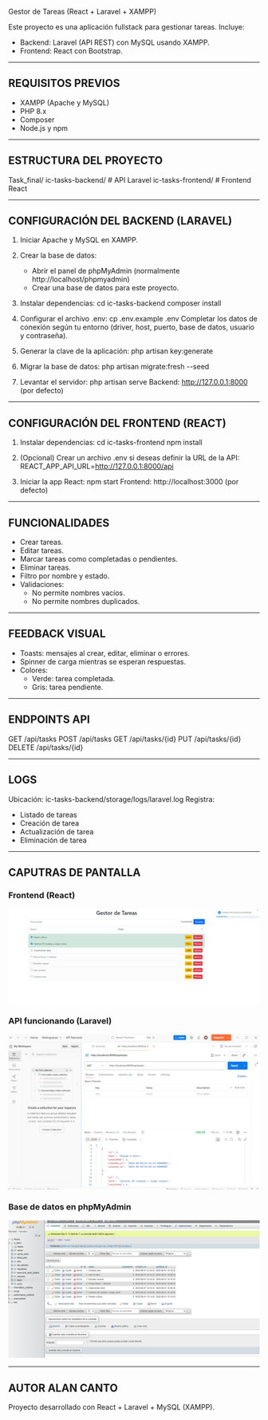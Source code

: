 Gestor de Tareas (React + Laravel + XAMPP)

Este proyecto es una aplicación fullstack para gestionar tareas.
Incluye:
- Backend: Laravel (API REST) con MySQL usando XAMPP.
- Frontend: React con Bootstrap.

-------------------------------------------------
REQUISITOS PREVIOS
-------------------------------------------------
- XAMPP (Apache y MySQL)
- PHP 8.x
- Composer
- Node.js y npm

-------------------------------------------------
ESTRUCTURA DEL PROYECTO
-------------------------------------------------
Task_final/
  ic-tasks-backend/   # API Laravel
  ic-tasks-frontend/  # Frontend React

-------------------------------------------------
CONFIGURACIÓN DEL BACKEND (LARAVEL)
-------------------------------------------------
1. Iniciar Apache y MySQL en XAMPP.

2. Crear la base de datos:
   - Abrir el panel de phpMyAdmin (normalmente http://localhost/phpmyadmin)
   - Crear una base de datos para este proyecto.

3. Instalar dependencias:
   cd ic-tasks-backend
   composer install

4. Configurar el archivo .env:
   cp .env.example .env
   Completar los datos de conexión según tu entorno (driver, host, puerto, base de datos, usuario y contraseña).

5. Generar la clave de la aplicación:
   php artisan key:generate

6. Migrar la base de datos:
   php artisan migrate:fresh --seed

7. Levantar el servidor:
   php artisan serve
   Backend: http://127.0.0.1:8000 (por defecto)

-------------------------------------------------
CONFIGURACIÓN DEL FRONTEND (REACT)
-------------------------------------------------
1. Instalar dependencias:
   cd ic-tasks-frontend
   npm install

2. (Opcional) Crear un archivo .env si deseas definir la URL de la API:
   REACT_APP_API_URL=http://127.0.0.1:8000/api

3. Iniciar la app React:
   npm start
   Frontend: http://localhost:3000 (por defecto)

-------------------------------------------------
FUNCIONALIDADES
-------------------------------------------------
- Crear tareas.
- Editar tareas.
- Marcar tareas como completadas o pendientes.
- Eliminar tareas.
- Filtro por nombre y estado.
- Validaciones:
  * No permite nombres vacíos.
  * No permite nombres duplicados.

-------------------------------------------------
FEEDBACK VISUAL
-------------------------------------------------
- Toasts: mensajes al crear, editar, eliminar o errores.
- Spinner de carga mientras se esperan respuestas.
- Colores:
  * Verde: tarea completada.
  * Gris: tarea pendiente.

-------------------------------------------------
ENDPOINTS API
-------------------------------------------------
GET     /api/tasks
POST    /api/tasks
GET     /api/tasks/{id}
PUT     /api/tasks/{id}
DELETE  /api/tasks/{id}

-------------------------------------------------
LOGS
-------------------------------------------------
Ubicación: ic-tasks-backend/storage/logs/laravel.log
Registra:
- Listado de tareas
- Creación de tarea
- Actualización de tarea
- Eliminación de tarea


-------------------------------------------------
CAPUTRAS DE PANTALLA
-------------------------------------------------
### Frontend (React)
![Frontend](public/front-prueba.png)

### API funcionando (Laravel)
![API](public/api-prueba.png)

### Base de datos en phpMyAdmin
![phpMyAdmin](public/phpmyadmin-prueba.png)

-------------------------------------------------
AUTOR ALAN CANTO
-------------------------------------------------
Proyecto desarrollado con React + Laravel + MySQL (XAMPP).
